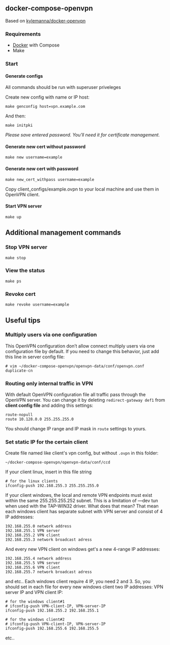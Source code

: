 ## docker-compose-openvpn

Based on [kylemanna/docker-openvpn](https://github.com/kylemanna/docker-openvpn)

### Requirements

* [Docker](https://docs.docker.com/engine/install/) with Compose
* Make

### Start


#### Generate configs

All commands should be run with superuser priveleges

Create new config with name or IP host:

```
make genconfig host=vpn.example.com
```

And then:

```
make initpki
```

*Please save entered password. You'll need it for certificate management.*


#### Generate new cert without password

```
make new username=example
```

#### Generate new cert with password

```
make new_cert_withpass username=example
```

Copy client_configs/example.ovpn to your local machine and use them in OpenVPN client.


#### Start VPN server

```
make up
```

## Additional management commands


### Stop VPN server

```
make stop
```


### View the status

```
make ps
```

### Revoke cert

```
make revoke username=example
```


## Useful tips

### Multiply users via one configuration

This OpenVPN configuration don’t allow connect multiply users via one configuration file by default. If you need to change this behavior, just add this line in server config file:
```
# vim ~/docker-compose-openvpn/openvpn-data/conf/openvpn.conf
duplicate-cn
```

### Routing only internal traffic in VPN

With default OpenVPN configuration file all traffic pass through the OpenVPN server. You can change it by deleting `redirect-gateway def1` from **client config file** and adding this settings:

```
route-nopull
route 10.128.0.0 255.255.255.0
```
You should change IP range and IP mask in `route` settings to yours.


### Set static IP for the certain client

Create file named like client's vpn config, but without `.ovpn` in this folder:
```
~/docker-compose-openvpn/openvpn-data/conf/ccd
```

If your client linux, insert in this file string
```
# for the linux clients
ifconfig-push 192.168.255.3 255.255.255.0
```
If your client windows, the local and remote VPN endpoints must exist within the same 255.255.255.252 subnet. This is a limitation of —dev tun when used with the TAP-WIN32 driver. What does that mean? That mean each windows client has separate subnet with VPN server and consist of 4 IP addresses:
```
192.168.255.0 network address
192.168.255.1 VPN server
192.168.255.2 VPN client
192.168.255.3 network broadcast adress
```
And every new VPN client on windows get's a new 4-range IP addresses:
```
192.168.255.4 network address
192.168.255.5 VPN server
192.168.255.6 VPN client
192.168.255.7 network broadcast adress
```
and etc.. Each windows client require 4 IP, you need 2 and 3. So, you should set in each file for every new windows client two IP addresses: VPN server IP and VPN client IP:
```
# for the windows client#1 
# ifconfig-push VPN-client-IP, VPN-server-IP 
ifconfig-push 192.168.255.2 192.168.255.1
```
```
# for the windows client#2
# ifconfig-push VPN-client-IP, VPN-server-IP 
ifconfig-push 192.168.255.6 192.168.255.5
```
etc..

